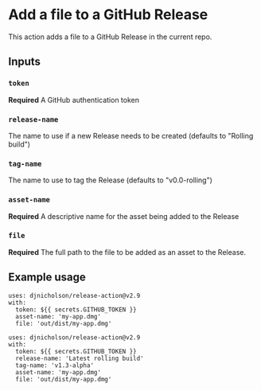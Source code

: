 # Add a file to a GitHub Release

This action adds a file to a GitHub Release in the current repo.

## Inputs

### `token`

**Required** A GitHub authentication token

### `release-name`

The name to use if a new Release needs to be created (defaults to "Rolling build")

### `tag-name`

The name to use to tag the Release (defaults to "v0.0-rolling")

### `asset-name`

**Required** A descriptive name for the asset being added to the Release

### `file`

**Required** The full path to the file to be added as an asset to the Release.


## Example usage

```
uses: djnicholson/release-action@v2.9
with:
  token: ${{ secrets.GITHUB_TOKEN }}
  asset-name: 'my-app.dmg'
  file: 'out/dist/my-app.dmg'
```

```
uses: djnicholson/release-action@v2.9
with:
  token: ${{ secrets.GITHUB_TOKEN }}
  release-name: 'Latest rolling build'
  tag-name: 'v1.3-alpha'
  asset-name: 'my-app.dmg'
  file: 'out/dist/my-app.dmg'
```